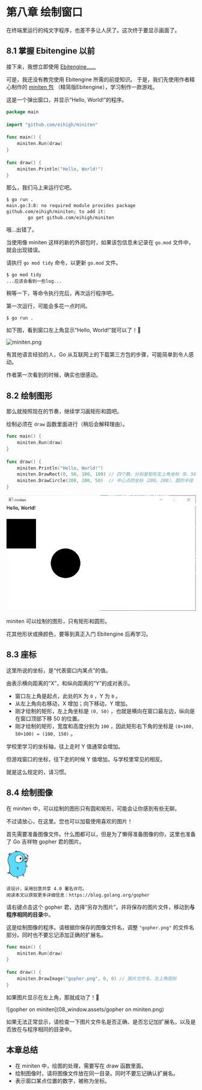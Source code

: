 # 第八章 绘制窗口

在终端里运行的纯文字程序，也差不多让人厌了。这次终于要显示画面了。

## 8.1 掌握 Ebitengine 以前


接下来，我想立即使用 [Ebitengine……](https://ebitengine.org/ja/)  

可是，我还没有教完使用 Ebitengine 所需的前提知识。
于是，我们先使用作者精心制作的 [miniten 包](https://pkg.go.dev/github.com/eihigh/miniten) （精简版Ebitengine），学习制作一款游戏。


这是一个弹出窗口，并显示“Hello, World!”的程序。

```go
package main

import "github.com/eihigh/miniten"

func main() {
	miniten.Run(draw)
}

func draw() {
	miniten.Println("Hello, World!")
}
```

那么，我们马上来运行它吧。

```
$ go run .
main.go:3:8: no required module provides package github.com/eihigh/miniten; to add it:
        go get github.com/eihigh/miniten
```

哦...出错了。  

当使用像 miniten 这样的新的外部包时，如果该包信息未记录在 `go.mod` 文件中，就会出现错误。

请执行 `go mod tidy` 命令，以更新 `go.mod` 文件。

```
$ go mod tidy
...应该会看到一些log...
```

稍等一下，等命令执行完后，再次运行程序吧。

第一次运行，可能会多花一点时间。

```
$ go run .
```

如下图，看到窗口左上角显示“Hello, World!”就可以了！🎉

![miniten.png](https://res.cloudinary.com/zenn/image/fetch/s--w-Avkzr4--/c_limit%2Cf_auto%2Cfl_progressive%2Cq_auto%2Cw_1200/https://storage.googleapis.com/zenn-user-upload/deployed-images/505053baedfa2e8dfefc1b6f.png%3Fsha%3D4cc9f198d824fb1e04a82beabcdc431c19a026e4)

有其他语言经验的人，Go 从互联网上的下载第三方包的步骤，可能简单到令人感动。

作者第一次看到的时候，确实也很感动。

## 8.2 绘制图形

那么就按照现在的节奏，继续学习画矩形和圆吧。 

绘制必须在 `draw` 函数里面进行（稍后会解释理由）。

```go
func main() {
	miniten.Run(draw)
}

func draw() {
	miniten.Println("Hello, World!")
	miniten.DrawRect(0, 50, 100, 100) // 四个数，分别是矩形左上角坐标（0、50）、宽（100）、高（100）
	miniten.DrawCircle(200, 200, 50)  // 中心点的坐标（200、200）、圆的半径（50）
}
```

![shapes](08_window.assets/hello_miniten.png)

miniten 可以绘制的图形，只有矩形和圆形。

花其他形状或换颜色，要等到真正入门 Ebitengine 后再学习。

## 8.3 座标

这里所说的坐标，是“代表窗口内某点”的值。

由表示横向距离的“X”，和纵向距离的“Y”的成对表示。

- 窗口左上角是起点，此处的X 为 `0` ，Y 为 `0` 。
- 从左上角向右移动，X 增加；向下移动，Y 增加。
- 刚才绘制的矩形，左上角坐标是 `(0, 50)` ，也就是横向在窗口最左边，纵向是在窗口顶部下移 50 的位置。
- 刚才绘制的矩形，宽度和高度分别为 `100` ，因此矩形右下角的坐标是 `(0+100, 50+100) = (100, 150)` 。

学校里学习的坐标轴，往上走时 Y 值通常会增加。  

但游戏窗口的坐标，往下走的时候 Y 值增加，与学校里常见的相反。  

就是这么规定的，请习惯。

## 8.4 绘制图像

在 miniten 中，可以绘制的图形只有圆和矩形，可能会让你感到有些无聊。

不过请放心，在这里。您也可以加载使用喜欢的图片！

首先需要准备图像文件。什么图都可以，但是为了懒得准备图像的你，这里也准备了 Go 吉祥物 gopher 君的图片。

![gopher.png](08_window.assets/gopher.png)

```text
该设计，采用创意共享 4.0 署名许可。
阅读本文以获取更多详细信息：https://blog.golang.org/gopher
```

请右键点击这个 gopher 君，选择“另存为图片”。并将保存的图片文件，移动到**与程序相同的目录**中。

这是绘制图像的程序。请根据你保存的图像文件名，调整 `"gopher.png"` 的文件名部分。同时也不要忘记添加正确的扩展名。

```go
func main() {
	miniten.Run(draw)
}

func draw() {
	miniten.DrawImage("gopher.png", 0, 0) // 图片文件名、左上角图标
}
```

如果图片显示在左上角，那就成功了！🎉

![gopher on miniten](08_window.assets/gopher on miniten.png)

如果无法正常显示，请检查一下图片文件名是否正确、是否忘记加扩展名，以及是否放在与程序相同的目录中。

## 本章总结

- 在 miniten 中，绘图的处理，需要写在 draw 函数里面。
- 绘制图像时，请将图像文件放在同一目录。同时不要忘记确认扩展名。
- 表示窗口某点位置的数字，被称为坐标。
